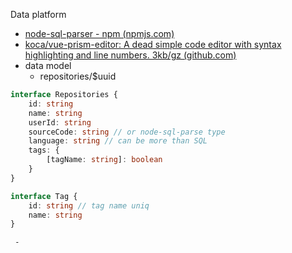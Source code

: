 Data platform
- [node-sql-parser - npm (npmjs.com)](https://www.npmjs.com/package/node-sql-parser)
- [koca/vue-prism-editor: A dead simple code editor with syntax highlighting and line numbers. 3kb/gz (github.com)](https://github.com/koca/vue-prism-editor)
- data model
	- repositories/$uuid
```ts
interface Repositories {
	id: string
	name: string
	userId: string
	sourceCode: string // or node-sql-parse type
	language: string // can be more than SQL 
	tags: {
		[tagName: string]: boolean
	}
}

interface Tag {
	id: string // tag name uniq
	name: string
}
```
	 - 